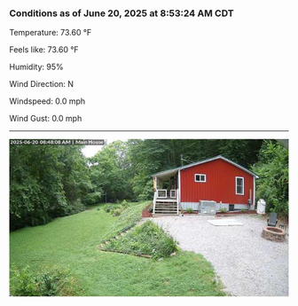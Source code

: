 ### Conditions as of June 20, 2025 at 8:53:24 AM CDT 

Temperature: 73.60 &deg;F

Feels like: 73.60 &deg;F

Humidity: 95%

Wind Direction: N

Windspeed: 0.0 mph

Wind Gust: 0.0 mph

---

<img src="./images/latest.jpeg"/>

